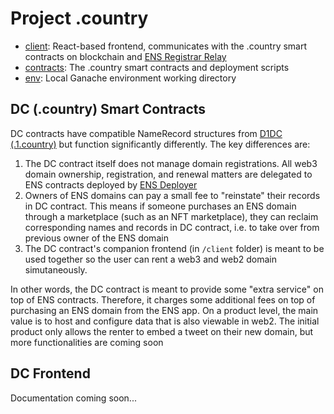 # Project .country

- [client](https://github.com/polymorpher/dot-country/tree/main/client): React-based frontend, communicates with the .country smart contracts on blockchain and [ENS Registrar Relay](https://github.com/polymorpher/ens-registrar-relay)
- [contracts](https://github.com/polymorpher/dot-country/tree/main/contracts): The .country smart contracts and deployment scripts
- [env](https://github.com/polymorpher/dot-country/tree/main/env): Local Ganache environment working directory

## DC (.country) Smart Contracts

DC contracts have compatible NameRecord structures from [D1DC (.1.country)](https://github.com/polymorpher/.1.country) but function significantly differently. The key differences are:

1. The DC contract itself does not manage domain registrations. All web3 domain ownership, registration, and renewal matters are delegated to ENS contracts deployed by [ENS Deployer](http://github.com/polymorpher/ens-deployer/)
2. Owners of ENS domains can pay a small fee to "reinstate" their records in DC contract. This means if someone purchases an ENS domain through a marketplace (such as an NFT marketplace), they can reclaim corresponding names and records in DC contract, i.e. to take over from previous owner of the ENS domain
3. The DC contract's companion frontend (in `/client` folder) is meant to be used together so the user can rent a web3 and web2 domain simutaneously.

In other words, the DC contract is meant to provide some "extra service" on top of ENS contracts. Therefore, it charges some additional fees on top of purchasing an ENS domain from the ENS app. On a product level, the main value is to host and configure data that is also viewable in web2. The initial product only allows the renter to embed a tweet on their new domain, but more functionalities are coming soon

## DC Frontend

Documentation coming soon...